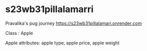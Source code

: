# s23wb31pillalamarri
Pravalika's pug journey
https://s23wb31pillalamari.onrender.com

Class : Apple <br>

Apple attributes: apple type, apple price, apple weight
